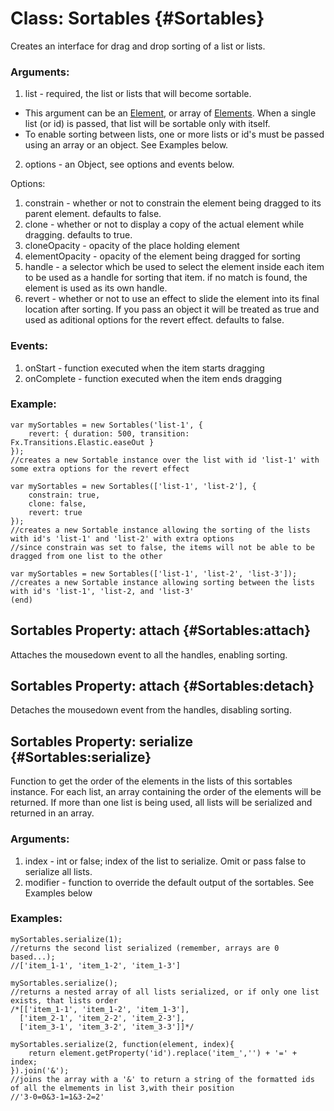 Class: Sortables {#Sortables}
=============================

Creates an interface for drag and drop sorting of a list or lists.

### Arguments:

1. list - required, the list or lists that will become sortable.
 * This argument can be an [Element](/Elements/Element), or array of [Elements](/Element/Element/Element#Elements). When a single list (or id) is passed, that list will be sortable only with itself.
 * To enable sorting between lists, one or more lists or id's must be passed using an array or an object. See Examples below.
2. options - an Object, see options and events below.

Options:

1. constrain - whether or not to constrain the element being dragged to its parent element. defaults to false.
2. clone - whether or not to display a copy of the actual element while dragging. defaults to true.
3. cloneOpacity - opacity of the place holding element
4. elementOpacity - opacity of the element being dragged for sorting
5. handle - a selector which be used to select the element inside each item to be used as a handle for sorting that item.  if no match is found, the element is used as its own handle.
6. revert - whether or not to use an effect to slide the element into its final location after sorting. If you pass an object it will be treated as true and used as aditional options for the revert effect. defaults to false.

### Events:

1. onStart - function executed when the item starts dragging
2. onComplete - function executed when the item ends dragging

### Example:

	var mySortables = new Sortables('list-1', {
		revert: { duration: 500, transition: Fx.Transitions.Elastic.easeOut }
	});
	//creates a new Sortable instance over the list with id 'list-1' with some extra options for the revert effect

	var mySortables = new Sortables(['list-1', 'list-2'], {
		constrain: true,
		clone: false,
		revert: true
	});
	//creates a new Sortable instance allowing the sorting of the lists with id's 'list-1' and 'list-2' with extra options
	//since constrain was set to false, the items will not be able to be dragged from one list to the other

	var mySortables = new Sortables(['list-1', 'list-2', 'list-3']);
	//creates a new Sortable instance allowing sorting between the lists with id's 'list-1', 'list-2, and 'list-3'
	(end)

Sortables Property: attach {#Sortables:attach}
----------------------------------------------

Attaches the mousedown event to all the handles, enabling sorting.

Sortables Property: attach {#Sortables:detach}
----------------------------------------------

Detaches the mousedown event from the handles, disabling sorting.

Sortables Property: serialize {#Sortables:serialize}
----------------------------------------------------

Function to get the order of the elements in the lists of this sortables instance.
For each list, an array containing the order of the elements will be returned.
If more than one list is being used, all lists will be serialized and returned in an array.

### Arguments:

1. index - int or false; index of the list to serialize. Omit or pass false to serialize all lists.
2. modifier - function to override the default output of the sortables.  See Examples below

### Examples:

	mySortables.serialize(1);
	//returns the second list serialized (remember, arrays are 0 based...);
	//['item_1-1', 'item_1-2', 'item_1-3']

	mySortables.serialize();
	//returns a nested array of all lists serialized, or if only one list exists, that lists order
	/*[['item_1-1', 'item_1-2', 'item_1-3'],
	  ['item_2-1', 'item_2-2', 'item_2-3'],
	  ['item_3-1', 'item_3-2', 'item_3-3']]*/

	mySortables.serialize(2, function(element, index){
		return element.getProperty('id').replace('item_','') + '=' + index;
	}).join('&');
	//joins the array with a '&' to return a string of the formatted ids of all the elmements in list 3,with their position
	//'3-0=0&3-1=1&3-2=2'